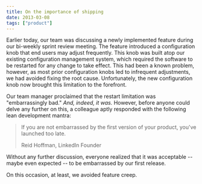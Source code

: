```yaml
---
title: On the importance of shipping
date: 2013-03-08
tags: ["product"]
---
```


Earlier today, our team was discussing a newly implemented feature during our
bi-weekly sprint review meeting. The feature introduced a configuration knob
that end users may adjust frequently. This knob was built atop our existing
configuration management system, which required the software to be restarted
for any change to take effect. This had been a known problem, however, as most
prior configuration knobs led to infrequent adjustments, we had avoided
fixing the root cause. Unfortunately, the new configuration knob now brought
this limitation to the forefront.

Our team manager proclaimed that the restart limitation was "embarrassingly
bad." _And, indeed, it was._ However, before anyone could delve any further on
this, a colleague aptly responded with the following lean development mantra:

> If you are not embarrassed by the first version of your product, you've launched too late.
>
> Reid Hoffman, LinkedIn Founder

Without any further discussion, everyone realized that it was acceptable --
maybe even expected -- to be embarrassed by our first release.

On this occasion, at least, we avoided feature creep.
